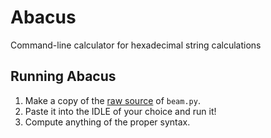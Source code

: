 # Abacus
Command-line calculator for hexadecimal string calculations

## Running Abacus
1. Make a copy of the [raw source](https://raw.githubusercontent.com/jacksontullis/abacus/master/beam.py) of `beam.py`.
2. Paste it into the IDLE of your choice and run it!
3. Compute anything of the proper syntax.
